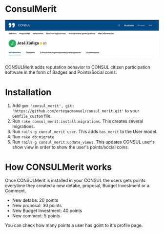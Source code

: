 # ConsulMerit

![ConsulMerit](https://raw.githubusercontent.com/ortegacmanuel/consul_merit/master/docs/consul_merit.png)

CONSULMerit adds reputation behavior to CONSUL citizen participation software in the form of Badges and Points/Social coins.

# Installation

1. Add `gem 'consul_merit', git: 'https://github.com/ortegacmanuel/consul_merit.git'` to your `Gemfile_custom` file.
2. Run `rake consul_merit:install:migrations`. This creates several migrations.
3. Run `rails g consul_merit user`. This adds `has_merit` to the User model.
4. Run `rake db:migrate`
5. Run `rails g consul_merit:update_views`. This updates CONSUL user's show view in order to show the user's points/social coins.

# How CONSULMerit works

Once CONSULMerit is installed in your CONSUL the users gets points everytime they created a new detabe, proposal, Budget Investment or a Comment.

- New detabe: 20 points
- New proposal: 30 points
- New Budget Investment: 40 points
- New comment: 5 points

You can check how many points a user has goint to it's profile page.
